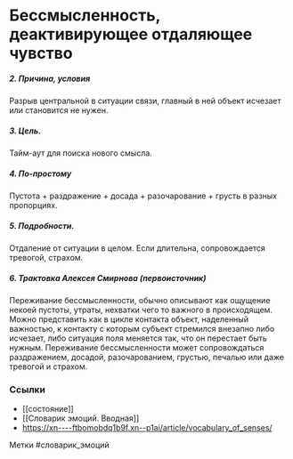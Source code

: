 #  Бессмысленность, деактивирующее отдаляющее чувство

##### 2. Причина, условия
Разрыв центральной в ситуации связи, главный в ней объект исчезает или становится не нужен.

##### 3. Цель.
Тайм-аут для поиска нового смысла.

##### 4. По-простому
Пустота + раздражение + досада + разочарование + грусть в разных пропорциях.

##### 5. Подробности.
Отдаление от ситуации в целом. Если длительна, сопровождается тревогой, страхом.

##### 6. Трактовка Алексея Смирнова (первоисточник)
Переживание бессмысленности, обычно описывают как ощущение некоей пустоты, утраты, нехватки чего то важного в происходящем. Можно представить как в цикле контакта объект, наделенный важностью, к контакту с которым субъект стремился внезапно либо исчезает, либо ситуация поля меняется так, что он перестает быть нужным. Переживание бессмысленности может сопровождаться раздражением, досадой, разочарованием, грустью, печалью или даже тревогой и страхом.


### Ссылки
- [[состояние]]
- [[Словарик эмоций. Вводная]]
- https://xn----ftbomobdq1b9f.xn--p1ai/article/vocabulary_of_senses/


Метки #словарик_эмоций 


